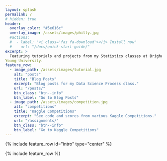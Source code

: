 ```yaml
---
layout: splash
permalink: /
# hidden: true
header:
  overlay_color: "#5e616c"
  overlay_image: /assets/images/philly.jpg
  #actions:
  #  - label: "<i class='fas fa-download'></i> Install now"
  #    url: "/docs/quick-start-guide/"
excerpt: >
  Featuring tutorials and projects from my Statistics classes at Brigham 
Young University.
feature_row:
  - image_path: /assets/images/tutorial.jpg
    alt: "posts"
    title: "Blog Posts"
    excerpt: "Blog posts for my Data Science Process class."
    url: "/posts/"
    btn_class: "btn--info"
    btn_label: "Go to Blog Posts"
  - image_path: /assets/images/competition.jpg
    alt: "competitions"
    title: "Kaggle Competitions"
    excerpt: "See code and scores from various Kaggle Competitions."
    url: "/assignments/"
    btn_class: "btn--info"
    btn_label: "Go to Kaggle Competitions"
---
```


{% include feature_row id="intro" type="center" %}

{% include feature_row %}
